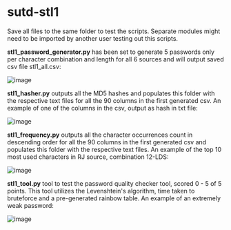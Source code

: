 # sutd-stl1

Save all files to the same folder to test the scripts. Separate modules might need to be imported by another user testing out this scripts.

**stl1_password_generator.py**
has been set to generate 5 passwords only per character combination and length for all 6 sources and will output saved csv file stl1_all.csv:

![image](https://user-images.githubusercontent.com/39832806/136648762-2f999faa-1a6d-4809-91fd-5d24f644d805.png)


**stl1_hasher.py**
outputs all the MD5 hashes and populates this folder with the respective text files for all the 90 columns in the first generated csv. An example of one of the columns in the csv, output as hash in txt file:

![image](https://user-images.githubusercontent.com/39832806/136648617-87eb2d7d-7fde-4fa3-8e1a-0577d675e90a.png)


**stl1_frequency.py**
outputs all the character occurrences count in descending order for all the 90 columns in the first generated csv and populates this folder with the respective text files. An example of the top 10 most used characters in RJ source, combination 12-LDS:

![image](https://user-images.githubusercontent.com/39832806/136648715-67a6a364-605c-4f3d-9f91-7950c96f148a.png)


**stl1_tool.py**
tool to test the password quality checker tool, scored 0 - 5 of 5 points. This tool utilizes the Levenshtein's algorithm, time taken to bruteforce and a pre-generated rainbow table. An example of an extremely weak password:

![image](https://user-images.githubusercontent.com/39832806/136648581-7319f88c-c0c2-4afa-b6b1-9de17a3ada4e.png)

